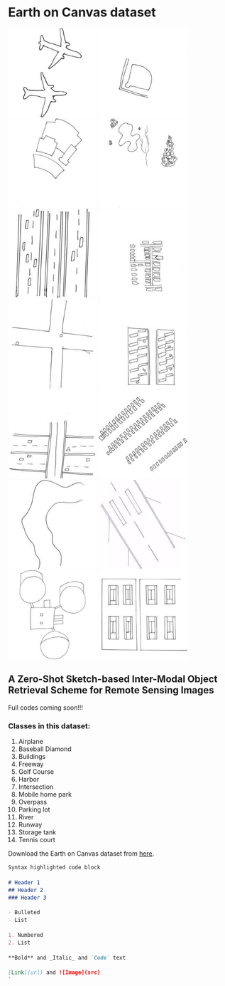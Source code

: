 # Earth on Canvas dataset
<img src="79.jpg" alt="Aeroplane class" width="200" /> <img src="1.jpg" alt="Baseball Diamond class" width="200"/> <img src="2.jpg" alt="Buildings class" width="200"/> <img src="41.jpg" alt="Golf course class" width="200"/> <img src="87.jpg" alt="Freeway class" width="200"/> <img src="5.jpg" alt="Harbor class" width="200"/> <img src="64.jpg" alt="Intersection class" width="200"/> <img src="7.jpg" alt="Mobilehome park class" width="200"/> <img src="8.jpg" alt="Overpass class" width="200"/> <img src="19.jpg" alt="Parking lot class" width="200"/> <img src="34.jpg" alt="River class" width="200"/> <img src="80.jpg" alt="Runway" width="200"/> <img src="32.jpg" alt="Storage tank class" width="200"/> <img src="20.jpg" alt="Tennis court class" width="200"/>

## A Zero-Shot Sketch-based Inter-Modal Object Retrieval Scheme for Remote Sensing Images


Full codes coming soon!!!

### Classes in this dataset:
1. Airplane
2. Baseball Diamond
3. Buildings
4. Freeway
5. Golf Course
6. Harbor
7. Intersection
8. Mobile home park
9. Overpass
10. Parking lot
11. River
12. Runway
13. Storage tank
14. Tennis court

Download the Earth on Canvas dataset from [here](https://drive.google.com/file/d/1bCElAva8lA-BCUHrAQkDu_CK0Cb7O7cD/view?usp=sharing).


```markdown
Syntax highlighted code block

# Header 1
## Header 2
### Header 3

- Bulleted
- List

1. Numbered
2. List

**Bold** and _Italic_ and `Code` text

[Link](url) and ![Image](src)
`

